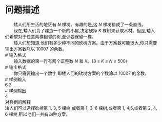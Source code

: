 <div id="pcont1" style="margin-top:20px; display:block;">

# 问题描述

<div class="pdcont">　　矮人们所生活的地区有 <i>N </i>棵树。有趣的是,这 <i>N</i> 棵树排成了一条直线。<br/>
　　现在,矮人们为了建造一个新的小屋,决定砍掉 <i>K </i>棵树来获取木材。但是,矮人们希望对于任意两棵相邻的树,至少要保留一棵。<br/>
　　矮人们想知道,他们有多少种不同的砍树方案。由于方案数可能很大,你只需要输出方案数除以 10007 的余数。</div>
# 输入格式

<div class="pdcont">　　输入数据的第一行有两个正整数 <i>N</i> 和 <i>K</i>。(3 ≤ <i>K</i> ≤ <i>N</i> ≤ 500)</div>
# 输出格式

<div class="pdcont">　　你只需要输出一个数字,即矮人们的砍树方案的个数除以 10007 的余数。</div>
# 样例输入

<div class="pddata">6 3</div>
# 样例输出

<div class="pddata">4<br/>
对样例的解释<br/>
矮人们可以选择砍掉第 1, 3, 5 棵树,或者第 1, 3, 6 棵树,或者第 1, 4,6,或者第 2, 4, 6 棵树,所以他们一共有四种方案。</div>

</div>